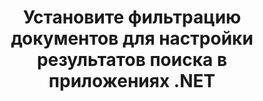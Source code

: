 ---
############################# Static ############################
layout: "auto-gen-gist"
draft: false
path: "ru/search/net/filters/one/"
otherformats: PDF DOC DOT DOCX DOCM DOTX DOTM TXT ODT OTT RTF XLS XLT XLSX XLSM XLSB XLTX XLTM XLA XLAM ODS OTS CSV TSV XML PPT PPS POT PPTX PPTM POTX POTM PPSX PPSM ODP PST OST EML EMLX ZIP XHTML MHTML MD CHM EPUB  FB2 

############################# Head ############################
head_title: "Настройка результатов поиска путем настройки фильтрации документов в приложениях .NET"
head_description: "GroupDocs.Search .NET API позволяет разработчикам программного обеспечения искать документы ONE Documents и настраивать результаты поиска, применяя фильтрацию документов в приложениях .NET."

############################# Header ############################
title: "Установите фильтрацию документов для настройки результатов поиска в приложениях .NET"
description: "GroupDocs.Search .NET API помогает программистам добавлять возможности поиска документов и настраивать результаты поиска, применяя фильтрацию документов в своих приложениях .NET."

######################### Download Button #######################
button:
    enable: true

############################# About ############################
about:
    enable: true
    title: "Как применить фильтрацию документов в результатах поиска через .NET?"
    content: |
       Фильтрация — очень полезный метод, который позволяет пользователям проверять и обрабатывать функциональные возможности. Фильтрация документов предлагает пользователям простой способ навигации по результатам и поиска того, что они ищут. Это также дает пользователям возможность ограничить свой поиск определенным разделом или определенным типом документа. GroupDocs.Search для .NET — это многофункциональный высокопроизводительный API-интерфейс поиска документов, который позволяет разработчику программного обеспечения создавать приложения, поддерживающие текстовый поиск и индексирование. Он поддерживает некоторые из самых популярных форматов документов, таких как PDF, HTML, электронная почта Outlook, Microsoft Office Word, листы Excel, презентации PowerPoint, Outlook MSG, PST и многие другие. API полностью поддерживает настройку файлов документов для результатов поиска. Вы можете использовать несколько типов файловых систем для настройки результатов поиска, таких как фильтры пути к файлу, фильтр расширения файла, фильтр атрибута и многое другое. Также возможно комбинировать поисковые фильтры документов с помощью логических операторов AND, OR & NOT и т. д.

############################# content ############################
steps:
    enable: true
    block:
    - title_left: "Установить фильтр документов при поиске ONE документов через .NET"
      content_left: |
       GroupDocs.Search .NET API помогает разработчикам программного обеспечения добавлять возможности поиска в свои приложения .NET. В следующем примере кода .NET показано, как применить фильтр документов при поиске различных типов документов с помощью всего пары строк кода.

      title_right: "Применить фильтр документов при поиске ONE документов"
      content_right: |
       * Сначала вам нужно указать путь к папке индекса и папке документов.
       * Создание индекса в указанной папке путем вызова экземпляра класса [Index](https://apireference.groupdocs.com/search/net/groupdocs.search/index/constructors/2)
       * Индексирование документов из указанной папки вызовом метода [Поиск](https://apireference.groupdocs.com/search/net/groupdocs.search/index/methods/search)
       * Создание объекта параметров поиска [SearchOptions](https://apireference.groupdocs.com/search/net/groupdocs.search.options/searchoptions)
       * Установите фильтр документов, вызвав [SearchDocumentFilter](https://apireference.groupdocs.com/search/net/groupdocs.search.options/searchoptions/properties/searchdocumentfilter)
       * Начать поиск и отображать результаты поиска
        
      gisthash: "77cafabe4e9c9256217b4326e26a59d0"
      gistfile: "set_document_filter_in_search_dotnet.cs"

    - title_left: "Как объединить фильтры документов поиска через .NET"
      content_left: |
        GroupDocs.Search для .NET позволяет программистам комбинировать поисковые фильтры документов при поиске, чтобы контролировать, какие из найденных документов должны быть возвращены в результате поиска внутри приложения C# .NET. В следующих примерах кода .NET показано, как объединить фильтры документов поиска с помощью логических операторов И, ИЛИ, НЕ и т. д. в приложениях C#.

      title_right: "Объединить фильтры поисковых документов при поиске файлов ONE"
      content_right: |
       * Сначала вам нужно указать путь к папке индекса и папке документов.
       * Создание составного фильтра И, который возвращает все документы FB2 и EPUB, полные пути которых содержат слово «Эйнштейн».
       * Создайте filter1, вызвав [SearchDocumentFilter](https://apireference.groupdocs.com/search/net/groupdocs.search.options/searchoptions/properties/searchdocumentfilter)
       * Создайте filter2, вызвав [SearchDocumentFilter](https://apireference.groupdocs.com/search/net/groupdocs.search.options/searchoptions/properties/searchdocumentfilter)
       * Комбинируйте фильтры, вызывая метод [andFilter](https://apireference.groupdocs.com/search/net/groupdocs.search.options/searchdocumentfilter/methods/createand).
       * Создание составного фильтра ИЛИ, который возвращает все документы DOC, DOCX, PDF и все документы, в полных путях которых есть слово Einstein.
       * Создайте filter3, вызвав [SearchDocumentFilter](https://apireference.groupdocs.com/search/net/groupdocs.search.options/searchoptions/properties/searchdocumentfilter)
       * Создайте filter4, вызвав [SearchDocumentFilter](https://apireference.groupdocs.com/search/net/groupdocs.search.options/searchoptions/properties/searchdocumentfilter)
       * Комбинируйте фильтры, вызывая метод [orFilter](https://apireference.groupdocs.com/search/net/groupdocs.search.options/searchdocumentfilter/methods/createor).
       * Создание фильтра, который возвращает все найденные документы, кроме документов TXT
       * Создайте filter4, вызвав [SearchDocumentFilter](https://apireference.groupdocs.com/search/net/groupdocs.search.options/searchoptions/properties/searchdocumentfilter)
       * Фильтр Appy Not путем вызова метода [notFilter](https://apireference.groupdocs.com/search/net/groupdocs.search.options/searchdocumentfilter/methods/createnot)

      gisthash: "db4efe513cbd34925231be10a992f23c"
      gistfile: "combine_document_filter_in_search_dotnet.cs"
      
    - title_left: "Системные Требования"
      content_left: |
       GroupDocs.Search для .NET поддерживается на всех основных платформах и операционных системах. Чтобы ознакомиться с полным руководством по системным требованиям, посетите [системные требования](https://docs.groupdocs.com/search/net/system-requirements/) перед выполнением приведенного ниже кода. Убедитесь, что на вашем компьютере установлены следующие предварительные требования. система:
         * Операционные системы: Microsoft Windows, Linux, MacOS
         * Среда разработки: Visual Studio, Xamarin, MonoDevelop и т. д.
         * Фреймворки: .NET Framework, .NET Standard, .NET Core, Mono
         * Получите последнюю версию GroupDocs.Search для .NET API из [NuGet](https://www.nuget.org/packages/GroupDocs.search/)
        
      title_right: "Зачем использовать GroupDocs.Search"
      content_right: |
        * Создание поискового индекса как в памяти, так и на диске.
        * Возможность индексации из файла, потока или структуры.
        * Поддержка индексирования защищенных паролем документов.
        * Поддержка слияния нескольких индексов.
        * Фильтровать документ во время поисковой индексации.
        * Поддержка проверки орфографии во время поиска.
        * Смешанные символы полностью поддерживаются
        * Объединение различных типов поиска в один поисковый запрос.
        * Поддержка простого поиска слов и регулярных выражений
        * Полная поддержка замены псевдонимов в поисковых запросах.

demos:
    enable: true
        

more_formats:
    enable: true


back_to_top:
    enable: true
---